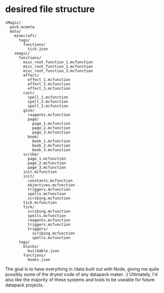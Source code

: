# desired file structure
```
zMagic/
  pack.mcmeta
  data/
    minecraft/
      tags/
        functions/
          tick.json
    zmagic/
      functions/
        misc_root_function_1.mcfunction
        misc_root_function_2.mcfunction
        misc_root_function_3.mcfunction
        effect/
          effect_1.mcfunction
          effect_2.mcfunction
          effect_3.mcfunction
        cast/
          spell_1.mcfunction
          spell_2.mcfunction
          spell_3.mcfunction
        give/
          reagents.mcfunction
          page/
            page_1.mcfunction
            page_2.mcfunction
            page_3.mcfunction
          book/
            book_1.mcfunction
            book_2.mcfunction
            book_3.mcfunction
        scribe/
          page_1.mcfunction
          page_2.mcfunction
          page_3.mcfunction
        init.mcfunction
        init/
          constants.mcfunction
          objectives.mcfunction
          triggers.mcfunction
          spells.mcfunction
          scribing.mcfunction
        tick.mcfunction
        tick/
          scribing.mcfunction
          spells.mcfunction
          reagents.mcfunction
          triggers.mcfunction
          triggers/
            scribing.mcfunction
            spells.mcfunction
      tags/
        blocks/
          buildable.json
        functions/
          books.json
```

The goal is to have everything in /data built out with Node, giving me quite possibly some of the dryest code of any datapack maker. :)
Ultimately, I'd also like the majority of these systems and tools to be useable for future datapack projects.
